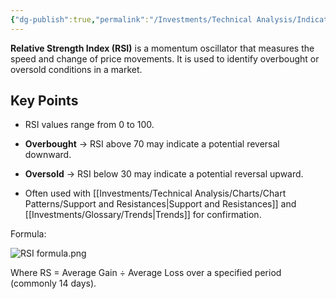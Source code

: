 ```yaml
---
{"dg-publish":true,"permalink":"/Investments/Technical Analysis/Indicators/RSI/"}
---
```


**Relative Strength Index (RSI)** is a momentum oscillator that measures the speed and change of price movements. It is used to identify overbought or oversold conditions in a market.

## Key Points

- RSI values range from 0 to 100.
    
- **Overbought** → RSI above 70 may indicate a potential reversal downward.
    
- **Oversold** → RSI below 30 may indicate a potential reversal upward.
    
- Often used with [[Investments/Technical Analysis/Charts/Chart Patterns/Support and Resistances\|Support and Resistances]] and [[Investments/Glossary/Trends\|Trends]] for confirmation.

Formula:

![RSI formula.png](/img/user/Investments/Technical%20Analysis/Indicators/RSI%20formula.png)

Where RS = Average Gain ÷ Average Loss over a specified period (commonly 14 days).